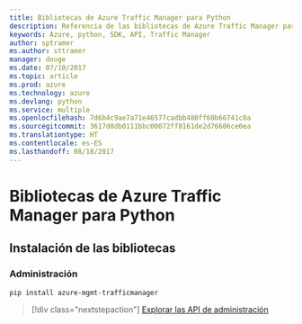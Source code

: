 ```yaml
---
title: Bibliotecas de Azure Traffic Manager para Python
description: Referencia de las bibliotecas de Azure Traffic Manager para Python
keywords: Azure, python, SDK, API, Traffic Manager
author: sptramer
ms.author: sttramer
manager: douge
ms.date: 07/10/2017
ms.topic: article
ms.prod: azure
ms.technology: azure
ms.devlang: python
ms.service: multiple
ms.openlocfilehash: 7d6b4c9ae7a71e46577cadbb480ff60b66741c0a
ms.sourcegitcommit: 3617d0db0111bbc00072ff8161de2d76606ce0ea
ms.translationtype: HT
ms.contentlocale: es-ES
ms.lasthandoff: 08/18/2017
---
```

# <a name="azure-traffic-manager-libraries-for-python"></a>Bibliotecas de Azure Traffic Manager para Python

## <a name="install-the-libraries"></a>Instalación de las bibliotecas


### <a name="management"></a>Administración

```bash
pip install azure-mgmt-trafficmanager
```
> [!div class="nextstepaction"]
> [Explorar las API de administración](/python/api/overview/azure/trafficmanager/managementlibrary)